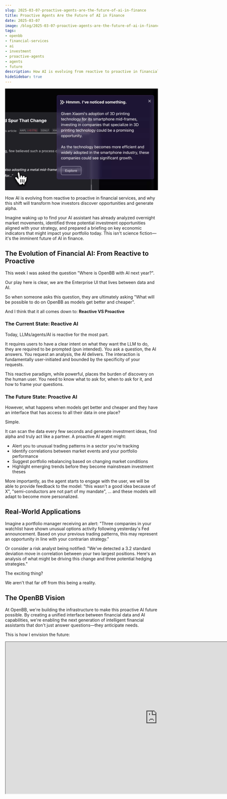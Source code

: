 ```yaml
---
slug: 2025-03-07-proactive-agents-are-the-future-of-ai-in-finance
title: Proactive Agents Are the Future of AI in Finance
date: 2025-03-07
image: /blog/2025-03-07-proactive-agents-are-the-future-of-ai-in-finance
tags:
- openbb
- financial-services
- ai
- investment
- proactive-agents
- agents
- future
description: How AI is evolving from reactive to proactive in financial services, and why this shift will transform how investors discover opportunities and generate alpha.
hideSidebar: true
---
```




<p align="center">
    <img width="600" src="/blog/2025-03-07-proactive-agents-are-the-future-of-ai-in-finance.png" />
</p>

How AI is evolving from reactive to proactive in financial services, and why this shift will transform how investors discover opportunities and generate alpha.

<!-- truncate -->

<div style={{borderTop: '1px solid #0088CC', margin: '1.5em 0'}} />

Imagine waking up to find your AI assistant has already analyzed overnight market movements, identified three potential investment opportunities aligned with your strategy, and prepared a briefing on key economic indicators that might impact your portfolio today. This isn't science fiction—it's the imminent future of AI in finance.

## The Evolution of Financial AI: From Reactive to Proactive

This week I was asked the question "Where is OpenBB with AI next year?".

Our play here is clear, we are the Enterprise UI that lives between data and AI.

So when someone asks this question, they are ultimately asking "What will be possible to do on OpenBB as models get better and cheaper".

And I think that it all comes down to: **Reactive VS Proactive**

### The Current State: Reactive AI

Today, LLMs/agents/AI is reactive for the most part.

It requires users to have a clear intent on what they want the LLM to do, they are required to be prompted (pun intended). You ask a question, the AI answers. You request an analysis, the AI delivers. The interaction is fundamentally user-initiated and bounded by the specificity of your requests.

This reactive paradigm, while powerful, places the burden of discovery on the human user. You need to know what to ask for, when to ask for it, and how to frame your questions.

### The Future State: Proactive AI

However, what happens when models get better and cheaper and they have an interface that has access to all their data in one place?

Simple.

It can scan the data every few seconds and generate investment ideas, find alpha and truly act like a partner. A proactive AI agent might:

- Alert you to unusual trading patterns in a sector you're tracking
- Identify correlations between market events and your portfolio performance
- Suggest portfolio rebalancing based on changing market conditions
- Highlight emerging trends before they become mainstream investment theses

More importantly, as the agent starts to engage with the user, we will be able to provide feedback to the model: "this wasn't a good idea because of X", "semi-conductors are not part of my mandate", ... and these models will adapt to become more personalized.

## Real-World Applications

Imagine a portfolio manager receiving an alert: "Three companies in your watchlist have shown unusual options activity following yesterday's Fed announcement. Based on your previous trading patterns, this may represent an opportunity in line with your contrarian strategy."

Or consider a risk analyst being notified: "We've detected a 3.2 standard deviation move in correlation between your two largest positions. Here's an analysis of what might be driving this change and three potential hedging strategies."

The exciting thing?

We aren't that far off from this being a reality.

## The OpenBB Vision

At OpenBB, we're building the infrastructure to make this proactive AI future possible. By creating a unified interface between financial data and AI capabilities, we're enabling the next generation of intelligent financial assistants that don't just answer questions—they anticipate needs.

This is how I envision the future:

<div className="flex place-items-center justify-center items-center rounded-sm mx-auto">
    <iframe
        src="https://www.youtube.com/embed/xTvaks7EDh0?si=szd8RNFyMD_SPAHm"
        width="1000"
        height="500"
    />
</div>

## What this means for you

The shift from reactive to proactive AI will fundamentally change how financial professionals work:

1. **Time efficiency**: Less time spent on routine data gathering and more time on high-value decision making
2. **Expanded opportunity set**: Discover investment ideas outside your usual information channels
3. **Personalized intelligence**: AI that learns your preferences, risk tolerance, and investment style
4. **Competitive edge**: Early identification of market shifts and anomalies

<br />

The future of finance isn't just about having better answers—it's about having an AI partner that asks better questions.
